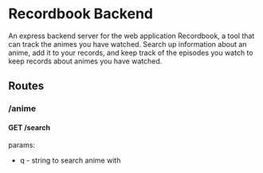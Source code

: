 # Recordbook Backend

An express backend server for the web application Recordbook, a tool that can track the animes you have watched. Search up information about an anime, add it to your records, and keep track of the episodes you watch to keep records about animes you have watched. 


## Routes

### /anime 

#### GET /search
params: 
*  q - string to search anime with 


